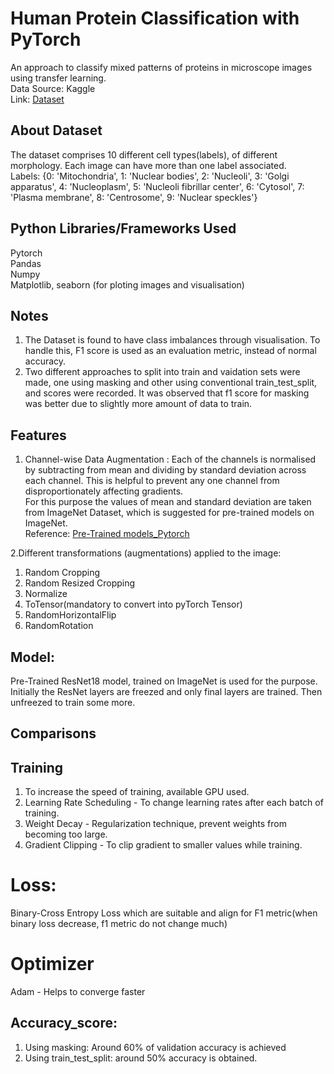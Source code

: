 # Human Protein Classification with PyTorch


An approach to classify mixed patterns of proteins in microscope images using transfer learning.  
Data Source: Kaggle  
Link: [Dataset](https://www.kaggle.com/datasets/aakashns/jovian-pytorch-z2g) 

## About Dataset
The dataset comprises 10 different cell types(labels), of different morphology. Each image can have more than one label associated.  
Labels: {0: 'Mitochondria', 1: 'Nuclear bodies', 2: 'Nucleoli', 3: 'Golgi apparatus', 4: 'Nucleoplasm', 5: 'Nucleoli fibrillar center', 6: 'Cytosol', 7: 'Plasma membrane', 8: 'Centrosome', 9: 'Nuclear speckles'}

## Python Libraries/Frameworks Used
Pytorch  
Pandas  
Numpy  
Matplotlib, seaborn (for ploting images and visualisation)

## Notes
1. The Dataset is found to have class imbalances through visualisation. To handle this, F1 score is used as an evaluation metric, instead of normal accuracy.
3. Two different approaches to split into train and vaidation sets were made, one using masking and other using conventional train_test_split, and scores were recorded. It was observed that f1 score for masking was better due to slightly more amount of data to train. 

## Features
1. Channel-wise Data Augmentation : Each of the channels is normalised by subtracting from mean and dividing by standard deviation across each channel. This is helpful to prevent any one channel from disproportionately affecting gradients.  
For this purpose the values of mean and standard deviation are taken from ImageNet Dataset, which is suggested for pre-trained models on ImageNet.  
Reference: [Pre-Trained models_Pytorch](https://pytorch.org/vision/stable/models.html) 

2.Different transformations (augmentations) applied to the image:
  1. Random Cropping
  2. Random Resized Cropping
  3. Normalize
  4. ToTensor(mandatory to convert into pyTorch Tensor)
  5. RandomHorizontalFlip
  6. RandomRotation

## Model:  
Pre-Trained ResNet18 model, trained on ImageNet is used for the purpose. Initially the ResNet layers are freezed and only final layers are trained. Then unfreezed to train some more.

## Comparisons

## Training
1. To increase the speed of training, available GPU used.
2. Learning Rate Scheduling - To change learning rates after each batch of training.
3. Weight Decay - Regularization technique, prevent weights from becoming too large.
4. Gradient Clipping - To clip gradient to smaller values while training.

# Loss:
Binary-Cross Entropy Loss which are suitable and align for F1 metric(when binary loss decrease, f1 metric do not change much)

# Optimizer
Adam - Helps to converge faster

## Accuracy_score:
1. Using masking: Around 60% of validation accuracy is achieved
2. Using train_test_split: around 50% accuracy is obtained.











